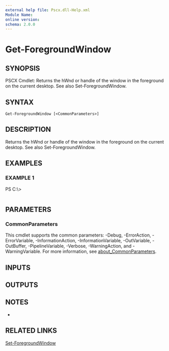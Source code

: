 ```yaml
---
external help file: Pscx.dll-Help.xml
Module Name:
online version:
schema: 2.0.0
---
```


# Get-ForegroundWindow

## SYNOPSIS
PSCX Cmdlet: Returns the hWnd or handle of the window in the foreground on the current desktop.
See also Set-ForegroundWindow.

## SYNTAX

```
Get-ForegroundWindow [<CommonParameters>]
```

## DESCRIPTION
Returns the hWnd or handle of the window in the foreground on the current desktop.
See also Set-ForegroundWindow.

## EXAMPLES

### EXAMPLE 1
PS C:\\\>

```

```

## PARAMETERS

### CommonParameters
This cmdlet supports the common parameters: -Debug, -ErrorAction, -ErrorVariable, -InformationAction, -InformationVariable, -OutVariable, -OutBuffer, -PipelineVariable, -Verbose, -WarningAction, and -WarningVariable. For more information, see [about_CommonParameters](http://go.microsoft.com/fwlink/?LinkID=113216).

## INPUTS

## OUTPUTS

## NOTES
*

## RELATED LINKS

[Set-ForegroundWindow]()

